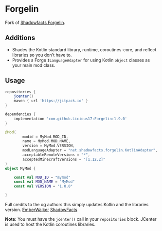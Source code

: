 # Forgelin

Fork of [Shadowfacts Forgelin](https://github.com/shadowfacts/Forgelin).

## Additions

- Shades the Kotlin standard library, runtime, coroutines-core, and reflect libraries so you don't have to.
- Provides a Forge `ILanguageAdapter` for using Kotlin `object` classes as your main mod class.

## Usage

```groovy
repositories {
	jcenter()
	maven { url 'https://jitpack.io' }
}

dependencies {
	implementation 'com.github.Licious17:Forgelin:1.9.0'
}
```

```kotlin
@Mod(
        modid = MyMod.MOD_ID,
        name = MyMod.MOD_NAME,
        version = MyMod.VERSION,
        modLanguageAdapter = "net.shadowfacts.forgelin.KotlinAdapter",
        acceptableRemoteVersions = "*",
        acceptedMinecraftVersions = "[1.12.2]"
)
object MyMod {

	const val MOD_ID = "mymod"
    const val MOD_NAME = "MyMod"
    const val VERSION = "1.0.0"

}
```

Full credits to the og authors this simply updates Kotlin and the libraries version.
[EmberWalker](https://github.com/Emberwalker)
[ShadowFacts](https://github.com/shadowfacts)

**Note:** You must have the `jcenter()` call in your `repositories` block. JCenter is used to host the Kotlin coroutines libraries.
